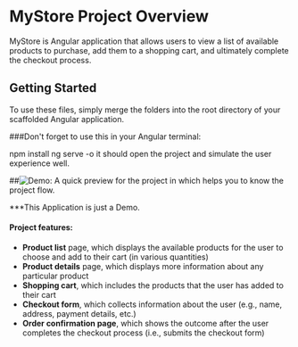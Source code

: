 
# MyStore Project Overview

MyStore is Angular application that allows users to view a list of available products to purchase, add them to a shopping cart, and ultimately complete the checkout process. 

## Getting Started

To use these files, simply merge the folders into the root directory of your scaffolded Angular application.


###Don't forget to use this in your Angular terminal:

npm install
ng serve -o
it should open the project and simulate the user experience well.


##![Demo](demo.gif):
A quick preview for the project in which helps you to know the project flow.

***This Application is just a Demo.


#### Project features:

* **Product list** page, which displays the available products for the user to choose and add to their cart (in various quantities)
* **Product details** page, which displays more information about any particular product
* **Shopping cart**, which includes the products that the user has added to their cart
* **Checkout form**, which collects information about the user (e.g., name, address, payment details, etc.)
* **Order confirmation page**, which shows the outcome after the user completes the checkout process (i.e., submits the checkout form)



